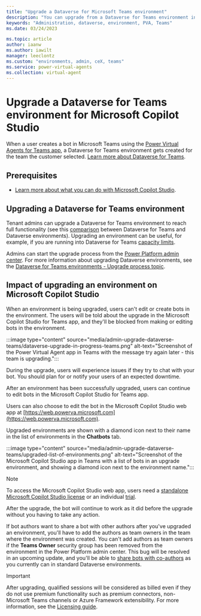 ```yaml
---
title: "Upgrade a Dataverse for Microsoft Teams environment"
description: "You can upgrade from a Dataverse for Teams environment in Microsoft Copilot Studio, so you can avoid capacity limits."
keywords: "Administration, dataverse, environment, PVA, Teams"
ms.date: 03/24/2023

ms.topic: article
author: iaanw
ms.author: iawilt
manager: leeclontz
ms.custom: "environments, admin, ceX, teams"
ms.service: power-virtual-agents
ms.collection: virtual-agent
---
```


# Upgrade a Dataverse for Teams environment for Microsoft Copilot Studio

When a user creates a bot in Microsoft Teams using the [Power Virtual
Agents for Teams app](fundamentals-what-is-power-virtual-agents.md), a Dataverse for Teams environment gets created for the team the customer selected. [Learn more about Dataverse for Teams](/power-platform/admin/about-teams-environment).

## Prerequisites

- [Learn more about what you can do with Microsoft Copilot Studio](fundamentals-what-is-power-virtual-agents.md).

## Upgrading a Dataverse for Teams environment

Tenant admins can upgrade a Dataverse for Teams environment to reach full functionality (see this
[comparison](/power-platform/admin/about-teams-environment#conceptual-model) between Dataverse for Teams and Dataverse environments). Upgrading an environment can be useful, for example, if you are running into Dataverse for Teams [capacity limits](/power-platform/admin/about-teams-environment#capacity-limits).

Admins can start the upgrade process from the [Power Platform admin
center](https://admin.powerplatform.microsoft.com/).
For more information about upgrading Dataverse environments, see the [Dataverse for Teams environments - Upgrade process topic](/power-platform/admin/about-teams-environment\#upgrade-process).

## Impact of upgrading an environment on Microsoft Copilot Studio

When an environment is being upgraded, users can't edit or create bots in the environment. The users will be told about the upgrade in the Microsoft Copilot Studio for Teams app, and they'll be blocked
from making or editing bots in the environment.

:::image type="content" source="media/admin-upgrade-dataverse-teams/dataverse-upgrade-in-progress-teams.png" alt-text="Screenshot of the Power Virtual Agent app in Teams  with the message try again later - this team is upgrading.":::

During the upgrade, users will experience issues if they try to chat with your bot. You should plan for or notify your users of an expected downtime.

After an environment has been successfully upgraded, users can continue to edit bots in the Microsoft Copilot Studio for Teams app.

Users can also choose to edit the bot in the Microsoft Copilot Studio web app at [https://web.powerva.microsoft.com](https://web.powerva.microsoft.com).

Upgraded environments are shown with a diamond icon next to their name in the list of environments in the **Chatbots** tab.

:::image type="content" source="media/admin-upgrade-dataverse-teams/upgraded-list-of-environments.png" alt-text="Screenshot of the Microsoft Copilot Studio app in Teams with a list of bots in an upgrade environment, and showing a diamond icon next to the environment name.":::

> [!NOTE]
> To access the Microsoft Copilot Studio web app, users need a [standalone Microsoft Copilot Studio license](requirements-licensing-subscriptions.md) or an individual [trial](sign-up-individual.md).

After the upgrade, the bot will continue to work as it did before the upgrade without you having to take any action.

If bot authors want to share a bot with other authors after you've upgraded an environment, you'll have to add the authors as team owners in the team where the environment was created. You can't add authors as team owners if the **Teams Owner** security group has been removed from the environment in the Power Platform admin center. This bug will be resolved in an upcoming update, and you'll be able to [share bots with co-authors](admin-share-bots.md) as you currently can in standard Dataverse environments.

> [!IMPORTANT]
> After upgrading, qualified sessions will be considered as billed even if they do not use premium functionality such as premium connectors, non-Microsoft Teams channels or Azure Framework extensibility. For more information, see the [Licensing guide](https://go.microsoft.com/fwlink/?linkid=2085130).
